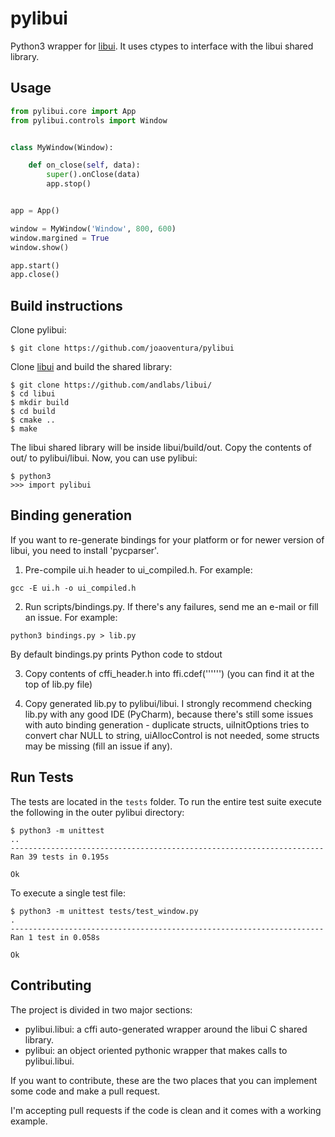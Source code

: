 # pylibui

Python3 wrapper for [libui](https://github.com/andlabs/libui/). It uses ctypes 
to interface with the libui shared library.

## Usage

```python    
from pylibui.core import App
from pylibui.controls import Window


class MyWindow(Window):

    def on_close(self, data):
        super().onClose(data)
        app.stop()


app = App()

window = MyWindow('Window', 800, 600)
window.margined = True
window.show()

app.start()
app.close()
```


## Build instructions

Clone pylibui:

    $ git clone https://github.com/joaoventura/pylibui

Clone [libui](https://github.com/andlabs/libui/) and build the shared library: 

    $ git clone https://github.com/andlabs/libui/
    $ cd libui
    $ mkdir build
    $ cd build
    $ cmake ..
    $ make

The libui shared library will be inside libui/build/out. Copy the contents of out/ 
to pylibui/libui. Now, you can use pylibui:

    $ python3
    >>> import pylibui
## Binding generation
If you want to re-generate bindings for your platform or for newer version of libui,
you need to install 'pycparser'.

1. Pre-compile ui.h header to ui_compiled.h. For example: 

  ```gcc -E ui.h -o ui_compiled.h```

2. Run scripts/bindings.py. If there's any failures, send me an e-mail or fill an issue. For example:

  ```python3 bindings.py > lib.py```
  
  By default bindings.py prints Python code to stdout

3. Copy contents of cffi_header.h into ffi.cdef('''<paste into this string>''') (you can find it at the top of lib.py file)

4. Copy generated lib.py to pylibui/libui. I strongly recommend checking lib.py with any good IDE (PyCharm), because there's still some issues with auto binding generation - duplicate structs, uiInitOptions tries to convert char NULL to string, uiAllocControl is not needed, some structs may be missing (fill an issue if any).

## Run Tests

The tests are located in the `tests` folder. To run the entire test suite 
execute the following in the outer pylibui directory: 

    $ python3 -m unittest
    ..
    ----------------------------------------------------------------------
    Ran 39 tests in 0.195s
    
    Ok

To execute a single test file:
 
    $ python3 -m unittest tests/test_window.py
    .
    ----------------------------------------------------------------------
    Ran 1 test in 0.058s
    
    Ok
    

## Contributing

The project is divided in two major sections:

* pylibui.libui: a cffi auto-generated wrapper around the libui C shared library. 
* pylibui: an object oriented pythonic wrapper that makes calls to pylibui.libui.
 
If you want to contribute, these are the two places that you can implement some
code and make a pull request. 

I'm accepting pull requests if the code is clean and it comes with a working example.
